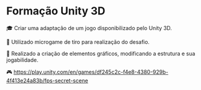 # Formação Unity 3D 
 
🎓 Criar uma adaptação de um jogo disponibilizado pelo Unity 3D.

📂 Utilizado microgame de tiro para realização do desafio.

👾 Realizado a criação de elementos gráficos, modificando a estrutura e sua jogabilidade.

🎮 https://play.unity.com/en/games/df245c2c-f4e8-4380-929b-4f413e24a83b/fps-secret-scene
